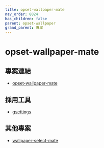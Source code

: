 ```yaml
---
title: opset-wallpaper-mate
nav_order: 8024
has_children: false
parent: opset-wallpaper
grand_parent: 專案
---
```


# opset-wallpaper-mate


## 專案連結

* [opset-wallpaper-mate](https://github.com/samwhelp/note-about-wallpaper/tree/gh-pages/_demo/prototype/opset-wallpaper/opset-wallpaper-mate)


## 採用工具

* [gsettings](http://manpages.ubuntu.com/manpages/focal/man1/gsettings.1.html)


## 其他專案

* [wallpaper-select-mate](https://samwhelp.github.io/note-about-fzf/read/project/wallpaper-select/wallpaper-select-mate.html)

